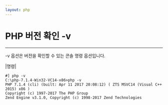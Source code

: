 ```yaml
---
layout: php
---
```


# PHP 버전 확인 -v
---
-v 옵션은 버전을 확인할 수 있는 콘솔 명령 옵션입니다.  

|명령|
```
#] php -v
C:\php-7.1.4-Win32-VC14-x86>php -v
PHP 7.1.4 (cli) (built: Apr 11 2017 20:08:12) ( ZTS MSVC14 (Visual C++ 2015) x86 )
Copyright (c) 1997-2017 The PHP Group
Zend Engine v3.1.0, Copyright (c) 1998-2017 Zend Technologies
```